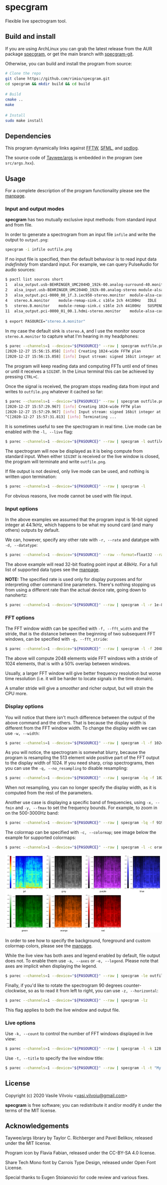 # specgram
Flexible live spectrogram tool.

## Build and install

If you are using ArchLinux you can grab the latest release from the AUR package [specgram](https://aur.archlinux.org/packages/specgram/), or get the main branch with [specgram-git](https://aur.archlinux.org/packages/specgram-git/).

Otherwise, you can build and install the program from source:
```bash
# Clone the repo
git clone https://github.com/rimio/specgram.git
cd specgram && mkdir build && cd build

# Build
cmake ..
make

# Install
sudo make install
```

## Dependencies

This program dynamically links against [FFTW](http://www.fftw.org/), [SFML](https://www.sfml-dev.org/), and [spdlog](https://github.com/gabime/spdlog).

The source code of [Taywee/args](https://github.com/Taywee/args) is embedded in the program (see ```src/args.hxx```).

## Usage

For a complete description of the program functionality please see the [manpage](man/specgram.1.pdf).

### Input and output modes

**specgram** has two mutually exclusive input methods: from standard input and from file.

In order to generate a spectrogram from an input file ```infile``` and write the output to ```output.png```:

```bash
specgram -i infile outfile.png
```

If no input file is specified, then the default behaviour is to read input data *indefinitely* from standard input.
For example, we can query PulseAudio for audio sources:

```bash
$ pactl list sources short
1	alsa_output.usb-BEHRINGER_UMC204HD_192k-00.analog-surround-40.monitor	module-alsa-card.c	s16le 4ch 44100Hz	IDLE
2	alsa_input.usb-BEHRINGER_UMC204HD_192k-00.analog-stereo	module-alsa-card.c	s32le 2ch 44100Hz	SUSPENDED
3	alsa_output.pci-0000_00_1f.3.iec958-stereo.monitor	module-alsa-card.c	s16le 2ch 44100Hz	SUSPENDED
4	stereo.A.monitor	module-remap-sink.c	s16le 2ch 44100Hz	IDLE
5	stereo.B.monitor	module-remap-sink.c	s16le 2ch 44100Hz	SUSPENDED
11	alsa_output.pci-0000_01_00.1.hdmi-stereo.monitor	module-alsa-card.c	s16le 2ch 44100Hz	SUSPENDED

$ export PASOURCE="stereo.A.monitor"
```

In my case the default sink is ```stereo.A```, and I use the monitor source ```stereo.A.monitor``` to capture what I'm hearing in my headphones:

```bash
$ parec --channels=1 --device="${PASOURCE}" --raw | specgram outfile.png
[2020-12-27 15:56:15.058] [info] Creating 1024-wide FFTW plan
[2020-12-27 15:56:15.058] [info] Input stream: signed 16bit integer at 44100Hz
```

The program will keep reading data and computing FFTs until end of times or until it receives a ```SIGINT```.
In the Linux terminal this can be achieved by pressing ```CTRL+C```.

Once the signal is received, the program stops reading data from input and writes to ```outfile.png``` whatever it cached so far:

```bash
$ parec --channels=1 --device="${PASOURCE}" --raw | specgram outfile.png
[2020-12-27 15:57:29.967] [info] Creating 1024-wide FFTW plan
[2020-12-27 15:57:29.967] [info] Input stream: signed 16bit integer at 44100Hz
^C[2020-12-27 15:57:31.813] [info] Terminating ...
```

It is sometimes useful to see the spectrogram in real time. Live mode can be enabled with the ```-l, --live``` flag:

```bash
$ parec --channels=1 --device="${PASOURCE}" --raw | specgram -l outfile.png
```

The spectrogram will now be displayed as it is being compute from standard input.
When either ```SIGINT``` is received or the live window is closed, the program will terminate and write ```outfile.png```.

If file output is not desired, only live mode can be used, and nothing is written upon termination:

```bash
$ parec --channels=1 --device="${PASOURCE}" --raw | specgram -l
```

For obvious reasons, live mode cannot be used with file input.

### Input options

In the above examples we assumed that the program input is 16-bit signed integer at 44.1kHz, which happens to be what my sound card (and many others) outputs by default.

We can, however, specify any other rate with ```-r, --rate``` and datatype with ```-d, --datatype```:

```bash
$ parec --channels=1 --device="${PASOURCE}" --raw --format=float32 --rate=48000 | specgram -l -r 48000 -d f32
```

The above example will read 32-bit floating point input at 48kHz.
For a full list of supported data types see the [manpage](man/specgram.1.pdf).

**NOTE:** The specified rate is used only for display purposes and for interpreting other command line parameters.
There's nothing stopping us from using a different rate than the actual device rate, going down to nanohertz:

```bash
$ parec --channels=1 --device="${PASOURCE}" --raw | specgram -l -r 1e-8
```

### FFT options

The FFT window width can be specified with ```-f, --fft_width``` and the stride, that is the distance between the beginning of two subsequent FFT windows, can be specified with ```-g, --fft_stride```:

```bash
$ parec --channels=1 --device="${PASOURCE}" --raw | specgram -l -f 2048 -g 1024 
```

The above will compute 2048 elements wide FFT windows with a stride of 1024 elements, that is with a 50% overlap between windows.

Usually, a larger FFT window will give better frequency resolution but worse time resolution (i.e. it will be harder to locate signals in the time domain).

A smaller stride will give a *smoother* and richer output, but will strain the CPU more. 

### Display options

You will notice that there isn't much difference between the output of the above command and the others.
That is because the display width is different from the FFT window width.
To change the display width we can use ```-w, --width```:

```bash
$ parec --channels=1 --device="${PASOURCE}" --raw | specgram -l -f 1024 -w 1024
```

As you will notice, the spectrogram is somewhat blurry, because the program is resampling the 513 element wide positive part of the FFT output to the display width of 1024.
If you need sharp, crisp spectrograms, then you can use the ```-q, --no_resampling``` to disable resampling:

```bash
$ parec --channels=1 --device="${PASOURCE}" --raw | specgram -lq -f 1024
```
When not resampling, you can no longer specify the display width, as it is computed from the rest of the parameters.

Another use case is displaying a specific band of frequencies, using ```-x, --fmin``` and ```-y, --fmax``` to set the frequency bounds.
For example, to zoom in on the 500-3000Hz band:

```bash
$ parec --channels=1 --device="${PASOURCE}" --raw | specgram -lq -f 9192 -x 500 -y 3000 
```

The colormap can be specified with ```-c, --colormap```; see image below the example for supported colormaps:

```bash
$ parec --channels=1 --device="${PASOURCE}" --raw | specgram -l -c orange
```

![colormaps](resources/readme_images/colormaps.png?raw=true "Colormaps")

In order to see how to specify the background, foreground and custom colormap colors, please see the [manpage](man/specgram.1.pdf).

While the live view has both axes and legend enabled by default, file output does not.
To enable them use ```-a, --axes``` or ```-e, --legend```.
Please note that axes are implicit when displaying the legend.

```bash
$ parec --channels=1 --device="${PASOURCE}" --raw | specgram -le outfile.png
```

Finally, if you'd like to rotate the spectrogram 90 degrees counter-clockwise, so as to read it from left to right, you can use ```-z, --horizontal```:

```bash
$ parec --channels=1 --device="${PASOURCE}" --raw | specgram -lz
```

This flag applies to both the live window and output file.

### Live options

Use ```-k, --count``` to control the number of FFT windows displayed in live view:

```bash
$ parec --channels=1 --device="${PASOURCE}" --raw | specgram -l -k 128
```

Use ```-t, --title``` to specify the live window title:

```bash
$ parec --channels=1 --device="${PASOURCE}" --raw | specgram -l -t "My spectrogram"
```

## License

Copyright (c) 2020 Vasile Vilvoiu \<vasi.vilvoiu@gmail.com>

**specgram** is free software; you can redistribute it and/or modify it under the terms of the MIT license.

## Acknowledgements

Taywee/args library by Taylor C. Richberger and Pavel Belikov, released under the MIT license.

Program icon by Flavia Fabian, released under the CC-BY-SA 4.0 license.

Share Tech Mono font by Carrois Type Design, released under Open Font License.

Special thanks to Eugen Stoianovici for code review and various fixes.